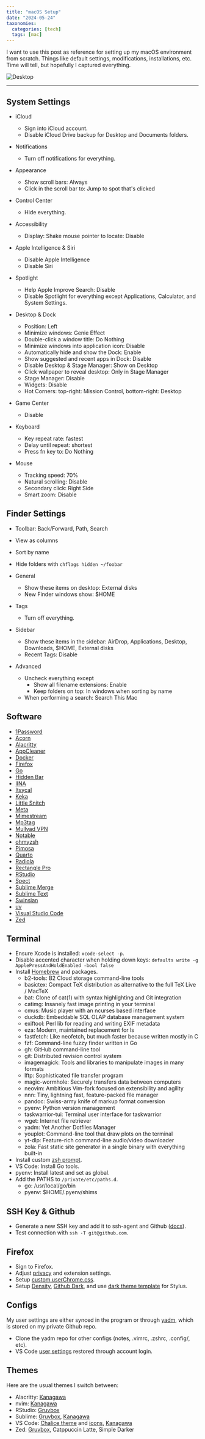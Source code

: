 ```yaml
---
title: "macOS Setup"
date: "2024-05-24"
taxonomies:
  categories: [tech]
  tags: [mac]
---
```


I want to use this post as reference for setting up my macOS environment from scratch. Things like default settings, modifications, installations, etc. Time will tell, but hopefully I captured everything.

![Desktop](/images/2024-05-24/screenshot.jpg)

---

## System Settings

- iCloud
  - Sign into iCloud account.
  - Disable iCloud Drive backup for Desktop and Documents folders.

- Notifications
  - Turn off notifications for everything.

- Appearance
  - Show scroll bars: Always
  - Click in the scroll bar to: Jump to spot that's clicked

- Control Center
  - Hide everything.

- Accessibility
  - Display: Shake mouse pointer to locate: Disable

- Apple Intelligence & Siri
  - Disable Apple Intelligence
  - Disable Siri

- Spotlight
  - Help Apple Improve Search: Disable
  - Disable Spotlight for everything except Applications, Calculator, and System Settings.

- Desktop & Dock
  - Position: Left
  - Minimize windows: Genie Effect
  - Double-click a window title: Do Nothing
  - Minimize windows into application icon: Disable
  - Automatically hide and show the Dock: Enable
  - Show suggested and recent apps in Dock: Disable
  - Disable Desktop & Stage Manager: Show on Desktop
  - Click wallpaper to reveal desktop: Only in Stage Manager
  - Stage Manager: Disable
  - Widgets: Disable
  - Hot Corners: top-right: Mission Control, bottom-right: Desktop

- Game Center
  - Disable

- Keyboard
  - Key repeat rate: fastest
  - Delay until repeat: shortest
  - Press fn key to: Do Nothing

- Mouse
  - Tracking speed: 70%
  - Natural scrolling: Disable
  - Secondary click: Right Side
  - Smart zoom: Disable

## Finder Settings

- Toolbar: Back/Forward, Path, Search
- View as columns
- Sort by name
- Hide folders with `chflags hidden ~/foobar`

- General
  - Show these items on desktop: External disks
  - New Finder windows show: $HOME

- Tags
  - Turn off everything.

- Sidebar
  - Show these items in the sidebar: AirDrop, Applications, Desktop, Downloads, $HOME, External disks
  - Recent Tags: Disable

- Advanced
  - Uncheck everything except
    - Show all filename extensions: Enable
    - Keep folders on top: In windows when sorting by name
  - When performing a search: Search This Mac

## Software

- [1Password](https://1password.com/)
- [Acorn](https://flyingmeat.com/acorn/)
- [Alacritty](https://alacritty.org/)
- [AppCleaner](https://freemacsoft.net/appcleaner/)
- [Docker](https://www.docker.com/)
- [Firefox](https://www.mozilla.org/en-US/firefox/)
- [Go](https://go.dev/)
- [Hidden Bar](https://github.com/dwarvesf/hidden)
- [IINA](https://iina.io/)
- [Itsycal](https://github.com/sfsam/Itsycal)
- [Keka](https://github.com/aonez/Keka)
- [Little Snitch](https://www.obdev.at/products/littlesnitch/)
- [Meta](https://www.nightbirdsevolve.com/meta/)
- [Mimestream](https://mimestream.com/)
- [Mp3tag](https://mp3tag.app)
- [Mullvad VPN](https://mullvad.net/en)
- [Notable](https://notable.app/)
- [ohmyzsh](https://github.com/ohmyzsh/ohmyzsh)
- [Pimosa](https://pimosa.app/)
- [Quarto](https://quarto.org/)
- [Radiola](https://github.com/SokoloffA/radiola)
- [Rectangle Pro](https://rectangleapp.com/pro)
- [RStudio](https://posit.co/download/rstudio-desktop/)
- [Spect](http://stevenf.com/spect/)
- [Sublime Merge](https://www.sublimemerge.com/)
- [Sublime Text](https://www.sublimetext.com/)
- [Swinsian](https://swinsian.com/)
- [uv](https://github.com/astral-sh/uv/releases)
- [Visual Studio Code](https://code.visualstudio.com/)
- [Zed](https://zed.dev/)

## Terminal

- Ensure Xcode is installed: `xcode-select -p`.
- Disable accented character when holding down keys: `defaults write -g ApplePressAndHoldEnabled -bool false`
- Install [Homebrew](https://brew.sh/) and packages.
  - b2-tools: B2 Cloud storage command-line tools
  - basictex: Compact TeX distribution as alternative to the full TeX Live / MacTeX
  - bat: Clone of cat(1) with syntax highlighting and Git integration
  - catimg: Insanely fast image printing in your terminal
  - cmus: Music player with an ncurses based interface
  - duckdb: Embeddable SQL OLAP database management system
  - exiftool: Perl lib for reading and writing EXIF metadata
  - eza: Modern, maintained replacement for ls
  - fastfetch: Like neofetch, but much faster because written mostly in C
  - fzf: Command-line fuzzy finder written in Go
  - gh: GitHub command-line tool
  - git: Distributed revision control system
  - imagemagick: Tools and libraries to manipulate images in many formats
  - lftp: Sophisticated file transfer program
  - magic-wormhole: Securely transfers data between computers
  - neovim: Ambitious Vim-fork focused on extensibility and agility
  - nnn: Tiny, lightning fast, feature-packed file manager
  - pandoc: Swiss-army knife of markup format conversion
  - pyenv: Python version management
  - taskwarrior-tui: Terminal user interface for taskwarrior
  - wget: Internet file retriever
  - yadm: Yet Another Dotfiles Manager
  - youplot: Command-line tool that draw plots on the terminal
  - yt-dlp: Feature-rich command-line audio/video downloader
  - zola: Fast static site generator in a single binary with everything built-in
- Install custom [zsh prompt](https://gist.github.com/pymk/799c73d87fdb11984d79642f42b4cf65).
- VS Code: Install Go tools.
- pyenv: Install latest and set as global.
- Add the PATHS to `/private/etc/paths.d`.
  - go: /usr/local/go/bin
  - pyenv: $HOME/.pyenv/shims

## SSH Key & Github

- Generate a new SSH key and add it to ssh-agent and Github ([docs](https://docs.github.com/en/authentication/connecting-to-github-with-ssh/generating-a-new-ssh-key-and-adding-it-to-the-ssh-agent)).
- Test connection with `ssh -T git@github.com`.

## Firefox

- Sign to Firefox.
- Adjust [privacy](https://github.com/allo-/ffprofile) and extension settings.
- Setup [custom userChrome.css](https://gist.github.com/pymk/b9624ed1c4038648b2508df287d3616c).
- Setup [Density](https://github.com/phil294/density-userstyle), [Github Dark](https://github.com/StylishThemes/GitHub-Dark), and use [dark theme template](https://gist.github.com/pymk/d2052d8e19634d71448bc4421136027a) for Stylus.

## Configs

My user settings are either synced in the program or through [yadm](https://yadm.io/), which is stored on my private Github repo.

- Clone the yadm repo for other configs (notes, .vimrc, .zshrc, .config/, etc).
- VS Code [user settings](https://gist.github.com/pymk/a9a90cc92996cdb7a409f98cfc1e2731) restored through account login.

## Themes

Here are the usual themes I switch between:

- Alacritty: [Kanagawa](https://github.com/alacritty/alacritty-theme)
- nvim: [Kanagawa](https://github.com/rebelot/kanagawa.nvim)
- RStudio: [Gruvbox](https://gist.github.com/pymk/5b3f086ad33a3a055ed612636d3f1408)
- Sublime: [Gruvbox](https://packagecontrol.io/packages/gruvbox), [Kanagawa](https://github.com/CodeAndGin/kanagawa-sublime-text)
- VS Code: [Chalice theme](https://github.com/artlaman/chalice-color-theme) and [icons](https://github.com/artlaman/chalice-icon-theme), [Kanagawa](https://github.com/metapho-re/kanagawa-vscode-theme)
- Zed: [Gruvbox](https://zed-themes.com/themes), Catppuccin Latte, Simple Darker
